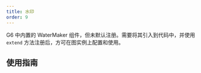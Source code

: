 ```yaml
---
title: 水印
order: 9
---
```


G6 中内置的 WaterMaker 组件，但未默认注册。需要将其引入到代码中，并使用 `extend` 方法注册后，方可在图实例上配置和使用。

## 使用指南
